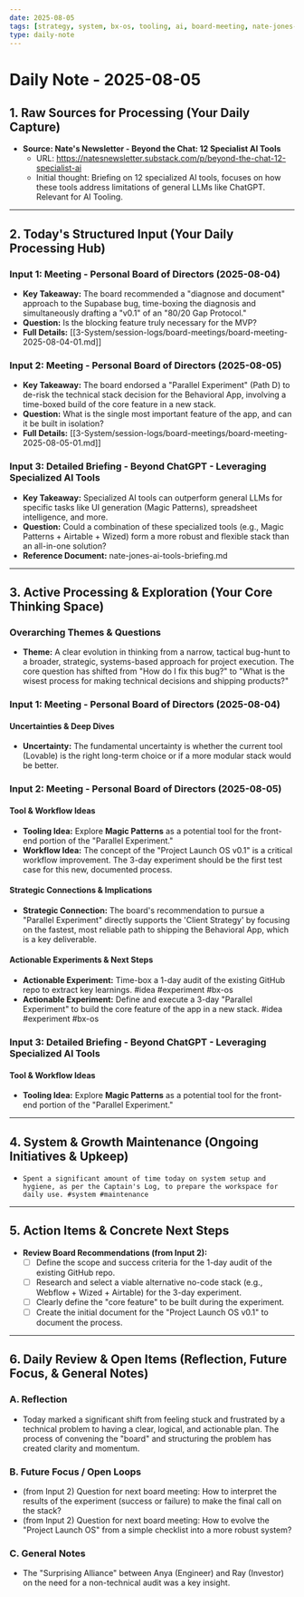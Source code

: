 ```yaml
---
date: 2025-08-05
tags: [strategy, system, bx-os, tooling, ai, board-meeting, nate-jones-briefing]
type: daily-note
---
```

# Daily Note - 2025-08-05

## 1. Raw Sources for Processing (Your Daily Capture)

*   **Source: Nate's Newsletter - Beyond the Chat: 12 Specialist AI Tools**
    *   URL: https://natesnewsletter.substack.com/p/beyond-the-chat-12-specialist-ai
    *   Initial thought: Briefing on 12 specialized AI tools, focuses on how these tools address limitations of general LLMs like ChatGPT. Relevant for AI Tooling.

---

## 2. Today's Structured Input (Your Daily Processing Hub)

### Input 1: Meeting - Personal Board of Directors (2025-08-04)
*   **Key Takeaway:** The board recommended a "diagnose and document" approach to the Supabase bug, time-boxing the diagnosis and simultaneously drafting a "v0.1" of an "80/20 Gap Protocol."
*   **Question:** Is the blocking feature truly necessary for the MVP?
*   **Full Details:** [[3-System/session-logs/board-meetings/board-meeting-2025-08-04-01.md]]

### Input 2: Meeting - Personal Board of Directors (2025-08-05)
*   **Key Takeaway:** The board endorsed a "Parallel Experiment" (Path D) to de-risk the technical stack decision for the Behavioral App, involving a time-boxed build of the core feature in a new stack.
*   **Question:** What is the single most important feature of the app, and can it be built in isolation?
*   **Full Details:** [[3-System/session-logs/board-meetings/board-meeting-2025-08-05-01.md]]

### Input 3: Detailed Briefing - Beyond ChatGPT - Leveraging Specialized AI Tools
*   **Key Takeaway:** Specialized AI tools can outperform general LLMs for specific tasks like UI generation (Magic Patterns), spreadsheet intelligence, and more.
*   **Question:** Could a combination of these specialized tools (e.g., Magic Patterns + Airtable + Wized) form a more robust and flexible stack than an all-in-one solution?
*   **Reference Document:** nate-jones-ai-tools-briefing.md

---

## 3. Active Processing & Exploration (Your Core Thinking Space)

### Overarching Themes & Questions
*   **Theme:** A clear evolution in thinking from a narrow, tactical bug-hunt to a broader, strategic, systems-based approach for project execution. The core question has shifted from "How do I fix this bug?" to "What is the wisest process for making technical decisions and shipping products?"

### Input 1: Meeting - Personal Board of Directors (2025-08-04)
#### Uncertainties & Deep Dives
*   **Uncertainty:** The fundamental uncertainty is whether the current tool (Lovable) is the right long-term choice or if a more modular stack would be better.

### Input 2: Meeting - Personal Board of Directors (2025-08-05)
#### Tool & Workflow Ideas
*   **Tooling Idea:** Explore **Magic Patterns** as a potential tool for the front-end portion of the "Parallel Experiment."
*   **Workflow Idea:** The concept of the "Project Launch OS v0.1" is a critical workflow improvement. The 3-day experiment should be the first test case for this new, documented process.

#### Strategic Connections & Implications
*   **Strategic Connection:** The board's recommendation to pursue a "Parallel Experiment" directly supports the 'Client Strategy' by focusing on the fastest, most reliable path to shipping the Behavioral App, which is a key deliverable.

#### Actionable Experiments & Next Steps
*   **Actionable Experiment:** Time-box a 1-day audit of the existing GitHub repo to extract key learnings. #idea #experiment #bx-os
*   **Actionable Experiment:** Define and execute a 3-day "Parallel Experiment" to build the core feature of the app in a new stack. #idea #experiment #bx-os

### Input 3: Detailed Briefing - Beyond ChatGPT - Leveraging Specialized AI Tools
#### Tool & Workflow Ideas
*   **Tooling Idea:** Explore **Magic Patterns** as a potential tool for the front-end portion of the "Parallel Experiment."

---

## 4. System & Growth Maintenance (Ongoing Initiatives & Upkeep)

*   `Spent a significant amount of time today on system setup and hygiene, as per the Captain's Log, to prepare the workspace for daily use. #system #maintenance`

---

## 5. Action Items & Concrete Next Steps

*   **Review Board Recommendations (from Input 2):**
    - [ ] Define the scope and success criteria for the 1-day audit of the existing GitHub repo.
    - [ ] Research and select a viable alternative no-code stack (e.g., Webflow + Wized + Airtable) for the 3-day experiment.
    - [ ] Clearly define the "core feature" to be built during the experiment.
    - [ ] Create the initial document for the "Project Launch OS v0.1" to document the process.

---

## 6. Daily Review & Open Items (Reflection, Future Focus, & General Notes)

### A. Reflection
*   Today marked a significant shift from feeling stuck and frustrated by a technical problem to having a clear, logical, and actionable plan. The process of convening the "board" and structuring the problem has created clarity and momentum.

### B. Future Focus / Open Loops
*   (from Input 2) Question for next board meeting: How to interpret the results of the experiment (success or failure) to make the final call on the stack?
*   (from Input 2) Question for next board meeting: How to evolve the "Project Launch OS" from a simple checklist into a more robust system?

### C. General Notes
*   The "Surprising Alliance" between Anya (Engineer) and Ray (Investor) on the need for a non-technical audit was a key insight.